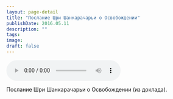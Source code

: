 ```yaml
---
layout: page-detail
title: "Послание Шри Шанкарачарьи о Освобождении"
publishDate: 2016.05.11
description: ""
tags:
image:
draft: false
---
```


<audio title="2016.05.11 - Послание Шри Шанкарачарьи о Освобождении.mp3" src="https://filer-api.advayta.org/v1.0/public/files/74912" controls=""></audio>

 Послание Шри Шанкарачарьи о Освобождении (из доклада). 

  
